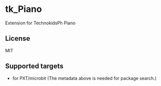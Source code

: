 # tk_Piano

Extension for TechnokidsPh Piano

## License

MIT

## Supported targets

* for PXT/microbit
(The metadata above is needed for package search.)
